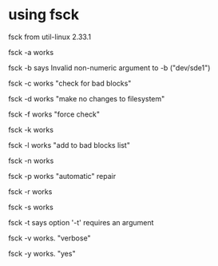 # using fsck

fsck from util-linux 2.33.1

fsck -a works

fsck -b says Invalid non-numeric argument to -b ("dev/sde1")

fsck -c works "check for bad blocks"

fsck -d works "make no changes to filesystem"

fsck -f works "force check"

fsck -k works 

fsck -l works "add to bad blocks list"

fsck -n works

fsck -p works "automatic" repair

fsck -r works 

fsck -s works 

fsck -t says option '-t' requires an argument

fsck -v works.  "verbose"

fsck -y works.  "yes" 
